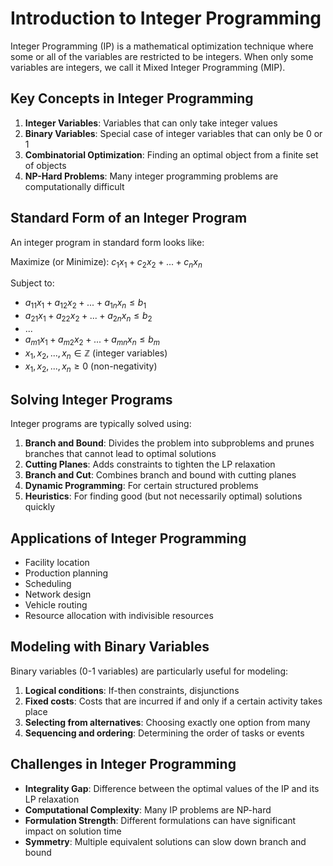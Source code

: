 # Introduction to Integer Programming

Integer Programming (IP) is a mathematical optimization technique where some or all of the variables are restricted to be integers. When only some variables are integers, we call it Mixed Integer Programming (MIP).

## Key Concepts in Integer Programming

1. **Integer Variables**: Variables that can only take integer values
2. **Binary Variables**: Special case of integer variables that can only be 0 or 1
3. **Combinatorial Optimization**: Finding an optimal object from a finite set of objects
4. **NP-Hard Problems**: Many integer programming problems are computationally difficult

## Standard Form of an Integer Program

An integer program in standard form looks like:

Maximize (or Minimize): $c_1x_1 + c_2x_2 + ... + c_nx_n$

Subject to:
- $a_{11}x_1 + a_{12}x_2 + ... + a_{1n}x_n \leq b_1$
- $a_{21}x_1 + a_{22}x_2 + ... + a_{2n}x_n \leq b_2$
- ...
- $a_{m1}x_1 + a_{m2}x_2 + ... + a_{mn}x_n \leq b_m$
- $x_1, x_2, ..., x_n \in \mathbb{Z}$ (integer variables)
- $x_1, x_2, ..., x_n \geq 0$ (non-negativity)

## Solving Integer Programs

Integer programs are typically solved using:

1. **Branch and Bound**: Divides the problem into subproblems and prunes branches that cannot lead to optimal solutions
2. **Cutting Planes**: Adds constraints to tighten the LP relaxation
3. **Branch and Cut**: Combines branch and bound with cutting planes
4. **Dynamic Programming**: For certain structured problems
5. **Heuristics**: For finding good (but not necessarily optimal) solutions quickly

## Applications of Integer Programming

- Facility location
- Production planning
- Scheduling
- Network design
- Vehicle routing
- Resource allocation with indivisible resources

## Modeling with Binary Variables

Binary variables (0-1 variables) are particularly useful for modeling:

1. **Logical conditions**: If-then constraints, disjunctions
2. **Fixed costs**: Costs that are incurred if and only if a certain activity takes place
3. **Selecting from alternatives**: Choosing exactly one option from many
4. **Sequencing and ordering**: Determining the order of tasks or events

## Challenges in Integer Programming

- **Integrality Gap**: Difference between the optimal values of the IP and its LP relaxation
- **Computational Complexity**: Many IP problems are NP-hard
- **Formulation Strength**: Different formulations can have significant impact on solution time
- **Symmetry**: Multiple equivalent solutions can slow down branch and bound
